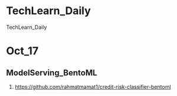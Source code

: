 # TechLearn_Daily
TechLearn_Daily

# Oct_17
## ModelServing_BentoML
1. https://github.com/rahmatmamat1/credit-risk-classifier-bentoml
